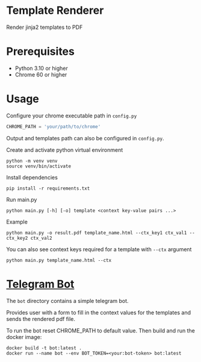 # Template Renderer

Render jinja2 templates to PDF

# Prerequisites

- Python 3.10 or higher
- Chrome 60 or higher

# Usage

Configure your chrome executable path in `config.py`
```python
CHROME_PATH = 'your/path/to/chrome'
```

Output and templates path can also be configured in `config.py`.

Create and activate python virtual environment
```shell
python -m venv venv
source venv/bin/activate
```

Install dependencies
```shell
pip install -r requirements.txt
```

Run main.py
```shell
python main.py [-h] [-o] template <context key-value pairs ...>
```

Example
```shell
python main.py -o result.pdf template_name.html --ctx_key1 ctx_val1 --ctx_key2 ctx_val2
```

You can also see context keys required for a template with `--ctx` argument
```shell
python main.py template_name.html --ctx
```

# [Telegram Bot](https://core.telegram.org/bots/api)

The `bot` directory contains a simple telegram bot. 

Provides user with a form to fill in the context values for the templates and sends the rendered
pdf file.

To run the bot reset CHROME_PATH to default value. Then build and run the docker image:
```shell
docker build -t bot:latest .
docker run --name bot --env BOT_TOKEN=<your:bot-token> bot:latest
```
